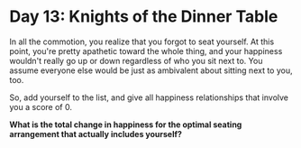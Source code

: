 # Day 13: Knights of the Dinner Table

In all the commotion, you realize that you forgot to seat yourself.
At this point, you're pretty apathetic toward the whole thing, and your happiness wouldn't really go up or down regardless of who you sit next to.
You assume everyone else would be just as ambivalent about sitting next to you, too.

So, add yourself to the list, and give all happiness relationships that involve you a score of 0.

**What is the total change in happiness for the optimal seating arrangement that actually includes yourself?**
